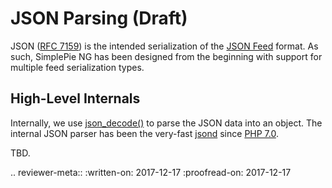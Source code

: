 # JSON Parsing (Draft)

JSON ([RFC 7159]) is the intended serialization of the [JSON Feed] format. As such, SimplePie NG has been designed from the beginning with support for multiple feed serialization types.

## High-Level Internals

Internally, we use [json_decode()](http://php.net/manual/en/function.json-decode.php) to parse the JSON data into an object. The internal JSON parser has been the very-fast [jsond] since [PHP 7.0](https://wiki.php.net/rfc/jsond).

TBD.

.. reviewer-meta::
   :written-on: 2017-12-17
   :proofread-on: 2017-12-17

  [JSON Feed]: https://jsonfeed.org
  [jsond]: https://github.com/bukka/php-jsond
  [RFC 7159]: https://tools.ietf.org/html/rfc7159
